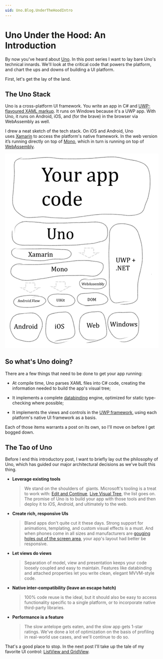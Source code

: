 ```yaml
---
uid: Uno.Blog.UnderTheHoodIntro
---
```


# Uno Under the Hood: An Introduction

By now you've heard about [Uno](https://github.com/unoplatform/uno). In
this post series I want to lay bare Uno's technical innards. We'll
look at the critical code that powers the platform, and chart the ups
and downs of building a UI platform.

First, let's get the lay of the land.

## The Uno Stack

Uno is a cross-platform UI framework. You write an app in C\#
and [UWP-flavoured XAML
markup](https://docs.microsoft.com/en-us/windows/uwp/xaml-platform/). It
runs on Windows because it's a UWP app. With Uno, it runs on Android,
iOS, and (for the brave) in the browser via WebAssembly as well.

I drew a neat sketch of the tech stack. On iOS and Android, Uno
uses [Xamarin](https://visualstudio.microsoft.com/xamarin/) to access
the platform's native framework.  In the web version it’s running directly
on top of [Mono](https://github.com/mono/mono), which in turn is running on
top of [WebAssembly](https://webassembly.org/).

![uno-stack](Assets/under-the-hood-intro-stack.png)

## So what's Uno doing?

There are a few things that need to be done to get your app running:

- At compile time, Uno parses XAML files into C\# code, creating the
   information needed to build the app's visual tree;

- It implements a
   complete [databinding](https://docs.microsoft.com/en-us/windows/uwp/xaml-platform/dependency-properties-overview) engine,
   optimized for static type-checking where possible;

- It implements the views and controls in the
   [UWP framework](https://docs.microsoft.com/en-us/windows/uwp/design/controls-and-patterns/controls-by-function),
   using each platform's native UI framework as a basis.

Each of those items warrants a post on its own, so I'll move on before
I get bogged down.

## The Tao of Uno

Before I end this introductory post, I want to briefly lay out the
philosophy of Uno, which has guided our major architectural decisions as
we've built this thing.

- **Leverage existing tools**

    > We stand on the shoulders of  giants. Microsoft's tooling is a
    > treat to work with:
    > [Edit and Continue](https://docs.microsoft.com/en-us/visualstudio/debugger/edit-and-continue),
    > [Live Visual Tree](https://docs.microsoft.com/en-us/visualstudio/debugger/inspect-xaml-properties-while-debugging),
    > the list goes on. The promise of Uno is to build your app with
    > those tools and then deploy it to iOS, Android, and ultimately
    > to the web.

- **Create rich, responsive UIs**

    > Bland apps don't quite cut it these days. Strong support for
    > animations, templating, and custom visual effects is a must.
    > And when phones come in all sizes and manufacturers
    > are [gouging holes out of the screen
    > area](https://www.cnet.com/pictures/phones-with-notches/),
    > your app's layout had better be responsive.

- **Let views do views**

    > Separation of model, view and presentation keeps your code
    > loosely coupled and easy to maintain. Features like
    > databinding and attached properties let you write clean,
    > elegant MVVM-style code.

- **Native inter-compatibility (leave an escape hatch)**

    > 100% code reuse is the ideal, but it should also be easy to
    > access functionality specific to a single platform, or to
    > incorporate native third-party libraries.

- **Performance is a feature**

    > The slow antelope gets eaten, and the slow app gets 1-star
    > ratings. We've done a lot of optimization on the basis of
    > profiling in real-world use cases, and we'll continue to do
    > so.

That's a good place to stop. In the next post I'll take up the tale of
my favorite UI
control: [ListView and GridView](https://docs.microsoft.com/en-us/windows/uwp/design/controls-and-patterns/listview-and-gridview).
